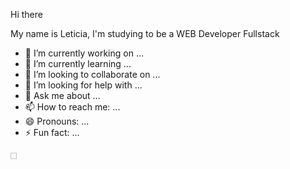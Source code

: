 Hi there 

My name is Leticia, I'm studying to be a WEB Developer Fullstack
- 🔭 I’m currently working on ...
- 🌱 I’m currently learning ...
- 👯 I’m looking to collaborate on ...
- 🤔 I’m looking for help with ...
- 💬 Ask me about ...
- 📫 How to reach me: ...
- 😄 Pronouns: ...
- ⚡ Fun fact: ...

<div>
    <img height="10cm" width="10cm" scr="https://img.shields.io/badge/JavaScript-F7DF1E?style=for-the-badge&logo=javascript&logoColor=black"/>
    <img height="10cm" scr="https://img.shields.io/badge/HTML5-E34F26?style=for-the-badge&logo=html5&logoColor=white"/>
    <img height="10cm" scr="https://img.shields.io/badge/CSS3-1572B6?style=for-the-badge&logo=css3&logoColor=white"/>
    <img height="10cm" scr="https://img.shields.io/badge/Java-ED8B00?style=for-the-badge&logo=openjdk&logoColor=white"/>
</div>
